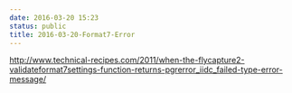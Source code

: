 ```yaml
---
date: 2016-03-20 15:23
status: public
title: 2016-03-20-Format7-Error
---
```


<http://www.technical-recipes.com/2011/when-the-flycapture2-validateformat7settings-function-returns-pgrerror_iidc_failed-type-error-message/>
